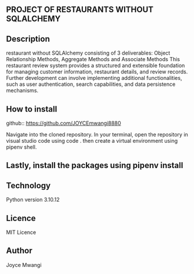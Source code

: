## PROJECT OF RESTAURANTS WITHOUT SQLALCHEMY 

## Description
restaurant without SQLAlchemy  consisting of 3 deliverables: Object Relationship Methods, Aggregate Methods and Associate Methods
This restaurant review system provides a structured and extensible foundation for managing customer information, restaurant details, and review records. Further development can involve implementing additional functionalities, such as user authentication, search capabilities, and data persistence mechanisms.

## How to install
github:: https://github.com/JOYCEmwangi8880

Navigate into the cloned repository. In your terminal, open the repository in visual studio code using code . then create a virtual environment using pipenv shell.

## Lastly, install the packages using pipenv install

## Technology
Python version 3.10.12
## Licence
MIT Licence

## Author
Joyce Mwangi
